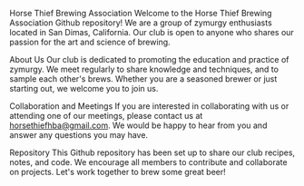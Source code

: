 Horse Thief Brewing Association
Welcome to the Horse Thief Brewing Association Github repository! We are a group of zymurgy enthusiasts located in San Dimas, California. Our club is open to anyone who shares our passion for the art and science of brewing.

About Us
Our club is dedicated to promoting the education and practice of zymurgy. We meet regularly to share knowledge and techniques, and to sample each other's brews. Whether you are a seasoned brewer or just starting out, we welcome you to join us.

Collaboration and Meetings
If you are interested in collaborating with us or attending one of our meetings, please contact us at horsethiefhba@gmail.com. We would be happy to hear from you and answer any questions you may have.

Repository
This Github repository has been set up to share our club recipes, notes, and code. We encourage all members to contribute and collaborate on projects. Let's work together to brew some great beer!
